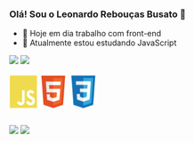 ### Olá! Sou o Leonardo Rebouças Busato 👋


- 🔭 Hoje em dia trabalho com front-end 
- 🌱 Atualmente estou estudando JavaScript 


<div>
 <img height="140cm" src="https://github-readme-stats.vercel.app/api?username=leoreboucass&show_icons=true&theme=tokyonight"/>
 <img height="140cm" src="https://github-readme-stats.vercel.app/api/top-langs/?username=leoreboucass&layout=compact&theme=tokyonight"/>
</div>


<div style="display: inline_block"><br>
  <img align="center" alt="Leo-Js" height="60" width="50" src="https://raw.githubusercontent.com/devicons/devicon/master/icons/javascript/javascript-plain.svg">
  <img align="center" alt="Leo-HTML" height="60" width="50" src="https://raw.githubusercontent.com/devicons/devicon/master/icons/html5/html5-original.svg">
  <img align="center" alt="Leo-CSS" height="60" width="50" src="https://raw.githubusercontent.com/devicons/devicon/master/icons/css3/css3-original.svg">
 </div>
 
 ##
 
 <div>
 <a href = "mailto:reboucas.contato1@gmail.com"><img src="https://img.shields.io/badge/-Gmail-%23333?style=for-the-badge&logo=gmail&logoColor=white" target="_blank"></a>
 <a href="https://www.linkedin.com/in/leonardo-rebou%C3%A7as-busato-467b8a233/" target="_blank"><img src="https://img.shields.io/badge/-LinkedIn-%230077B5?style=for-the-badge&logo=linkedin&logoColor=white" target="_blank"></a> 
 </div>
 
